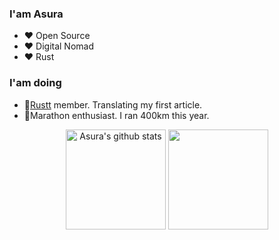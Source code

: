 ### I'am Asura
- :heart: Open Source
- :heart: Digital Nomad
- :heart: Rust

### I'am doing
- :green_book:[Rustt](https://rusttt.com) member. Translating my first article.
- :running:Marathon enthusiast. I ran 400km this year.

<p align="center" height="240">
  <img height="160" src="https://github-readme-stats-one-bice.vercel.app/api?username=asur4s&show_icons=true" alt="Asura's github stats" />
  <img height="160" src="https://github-readme-stats.vercel.app/api/top-langs/?username=asur4s&hide=html,css,dockerfile,shell,ejs,stylus,javascript&count_private=true&show_icons=true&hide_border=true&layout=compact"/>

</p>
